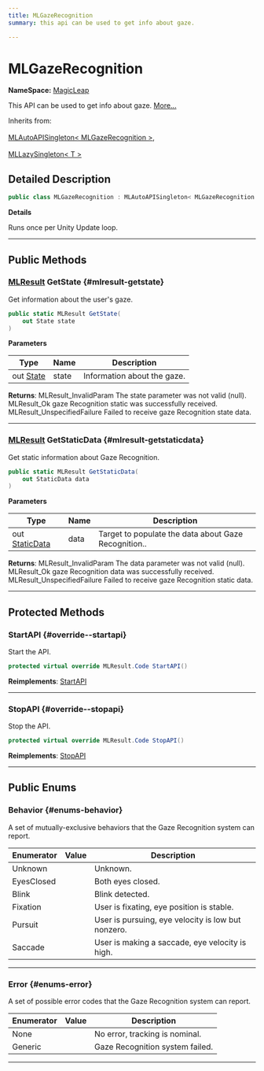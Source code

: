 ```yaml
---
title: MLGazeRecognition
summary: this api can be used to get info about gaze. 

---
```


# MLGazeRecognition



**NameSpace:** 
[MagicLeap](/unity-api/api/UnityEngine.XR.MagicLeap/UnityEngine.XR.MagicLeap.md) 


This API can be used to get info about gaze.   [More...](#detailed-description)  


Inherits from: <br></br>[MLAutoAPISingleton< MLGazeRecognition >](/unity-api/api/UnityEngine.XR.MagicLeap/UnityEngine.XR.MagicLeap.MLAutoAPISingleton.md),<br></br>[MLLazySingleton< T >](/unity-api/api/UnityEngine.XR.MagicLeap/UnityEngine.XR.MagicLeap.MLLazySingleton.md)



## Detailed Description

```csharp
public class MLGazeRecognition : MLAutoAPISingleton< MLGazeRecognition > 
```


**Details**

Runs once per Unity Update loop. 





-----------



## Public Methods

### [MLResult](/unity-api/api/UnityEngine.XR.MagicLeap/UnityEngine.XR.MagicLeap.MLResult.md) GetState {#mlresult-getstate}

Get information about the user's gaze. 

```csharp
public static MLResult GetState(
    out State state
)
```


**Parameters**

| Type | Name  | Description  | 
|--|--|--|
| out [State](/unity-api/api/UnityEngine.XR.MagicLeap/MLGazeRecognition/UnityEngine.XR.MagicLeap.MLGazeRecognition.State.md) |state|Information about the gaze.|






**Returns**:  MLResult&#95;InvalidParam  The state parameter was not valid (null).  MLResult&#95;Ok  gaze Recognition static was successfully received.  MLResult&#95;UnspecifiedFailure  Failed to receive gaze Recognition state data. 



-----------

### [MLResult](/unity-api/api/UnityEngine.XR.MagicLeap/UnityEngine.XR.MagicLeap.MLResult.md) GetStaticData {#mlresult-getstaticdata}

Get static information about Gaze Recognition. 

```csharp
public static MLResult GetStaticData(
    out StaticData data
)
```


**Parameters**

| Type | Name  | Description  | 
|--|--|--|
| out [StaticData](/unity-api/api/UnityEngine.XR.MagicLeap/MLGazeRecognition/UnityEngine.XR.MagicLeap.MLGazeRecognition.StaticData.md) |data|Target to populate the data about Gaze Recognition..|






**Returns**:  MLResult&#95;InvalidParam  The data parameter was not valid (null).  MLResult&#95;Ok gaze Recognition  data was successfully received.  MLResult&#95;UnspecifiedFailure  Failed to receive gaze Recognition static data. 



-----------

## Protected Methods

### StartAPI {#override--startapi}

Start the API. 

```csharp
protected virtual override MLResult.Code StartAPI()
```




**Reimplements**: [StartAPI](/unity-api/api/UnityEngine.XR.MagicLeap/UnityEngine.XR.MagicLeap.MLAutoAPISingleton.md#abstract--startapi)



-----------

### StopAPI {#override--stopapi}

Stop the API. 

```csharp
protected virtual override MLResult.Code StopAPI()
```




**Reimplements**: [StopAPI](/unity-api/api/UnityEngine.XR.MagicLeap/UnityEngine.XR.MagicLeap.MLAutoAPISingleton.md#abstract--stopapi)



-----------

## Public Enums

### Behavior {#enums-behavior}

A set of mutually-exclusive behaviors that the Gaze Recognition system can report. 

| Enumerator | Value | Description |
| ---------- | ----- | ----------- |
| Unknown | | Unknown.   |
| EyesClosed | | Both eyes closed.   |
| Blink | | Blink detected.   |
| Fixation | | User is fixating, eye position is stable.   |
| Pursuit | | User is pursuing, eye velocity is low but nonzero.   |
| Saccade | | User is making a saccade, eye velocity is high.   |








-----------

### Error {#enums-error}

A set of possible error codes that the Gaze Recognition system can report. 

| Enumerator | Value | Description |
| ---------- | ----- | ----------- |
| None | | No error, tracking is nominal.   |
| Generic | | Gaze Recognition system failed.   |








-----------

